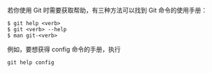 若你使用 Git 时需要获取帮助，有三种方法可以找到 Git 命令的使用手册：
```console
$ git help <verb>
$ git <verb> --help
$ man git-<verb>
```
例如，要想获得 config 命令的手册，执行

 `git help config`
